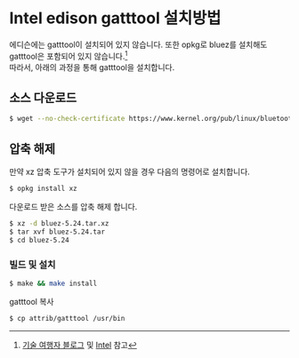 # Intel edison gatttool 설치방법
에디슨에는 gatttool이 설치되어 있지 않습니다. 또한 opkg로 bluez를 설치해도 gatttool은 포함되어 있지 않습니다.[^ref1]  
따라서, 아래의 과정을 통해 gatttool을 설치합니다.

## 소스 다운로드
```bash
$ wget --no-check-certificate https://www.kernel.org/pub/linux/bluetooth/bluez-5.24.tar.xz
```

## 압축 해제
만약 xz 압축 도구가 설치되어 있지 않을 경우 다음의 명령어로 설치합니다.

```bash
$ opkg install xz
```

다운로드 받은 소스를 압축 해제 합니다.

```bash
$ xz -d bluez-5.24.tar.xz
$ tar xvf bluez-5.24.tar
$ cd bluez-5.24
```

### 빌드 및 설치
```bash
$ make && make install
```

gatttool 복사
```bash
$ cp attrib/gatttool /usr/bin
```

[^ref1]: [기술 여행자 블로그](http://arsviator.blogspot.kr/2015/03/gatttool-install-gatttool-in-intel.html) 및 [Intel](https://software.intel.com/en-us/articles/using-the-generic-attribute-profile-gatt-in-bluetooth-low-energy-with-your-intel-edison) 참고